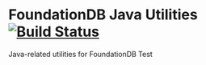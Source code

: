 # FoundationDB Java Utilities [![Build Status](https://travis-ci.org/wavefrontHQ/foundationdb-utils.svg?branch=master)](https://travis-ci.org/wavefrontHQ/foundationdb-utils)
Java-related utilities for FoundationDB
Test
